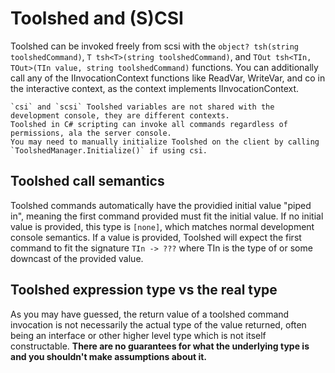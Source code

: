 # Toolshed and (S)CSI
Toolshed can be invoked freely from scsi with the `object? tsh(string toolshedCommand)`, `T tsh<T>(string toolshedCommand)`, and `TOut tsh<TIn, TOut>(TIn value, string toolshedCommand)` functions. You can additionally call any of the IInvocationContext functions like ReadVar, WriteVar, and co in the interactive context, as the context implements IInvocationContext.
```admonish warning
`csi` and `scsi` Toolshed variables are not shared with the development console, they are different contexts.
Toolshed in C# scripting can invoke all commands regardless of permissions, ala the server console.
You may need to manually initialize Toolshed on the client by calling `ToolshedManager.Initialize()` if using csi.
```

## Toolshed call semantics
Toolshed commands automatically have the providied initial value "piped in", meaning the first command provided must fit the initial value. If no initial value is provided, this type is `[none]`, which matches normal development console semantics. If a value is provided, Toolshed will expect the first command to fit the signature `TIn -> ???` where TIn is the type of or some downcast of the provided value.

## Toolshed expression type vs the real type
As you may have guessed, the return value of a toolshed command invocation is not necessarily the actual type of the value returned, often being an interface or other higher level type which is not itself constructable. **There are no guarantees for what the underlying type is and you shouldn't make assumptions about it.**
